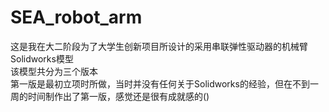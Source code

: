# SEA_robot_arm
这是我在大二阶段为了大学生创新项目所设计的采用串联弹性驱动器的机械臂Solidworks模型  
该模型共分为三个版本  
第一版是最初立项时所做，当时并没有任何关于Solidworks的经验，但在不到一周的时间制作出了第一版，感觉还是很有成就感的()
